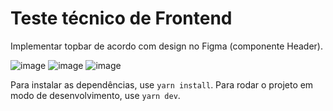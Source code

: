 # Teste técnico de Frontend
Implementar topbar de acordo com design no Figma (componente Header).

![image](https://github.com/user-attachments/assets/a6263c31-08e6-4ac6-8068-b0b6acfead44)
![image](https://github.com/user-attachments/assets/8e80efeb-5f73-40a9-8665-1a35f930972a)
![image](https://github.com/user-attachments/assets/21e14688-38fe-4981-b4de-8348c64d8fc3)


Para instalar as dependências, use `yarn install`.
Para rodar o projeto em modo de  desenvolvimento, use `yarn dev`.
